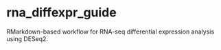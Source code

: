 # rna_diffexpr_guide
RMarkdown-based workflow for RNA-seq differential expression analysis using DESeq2.
